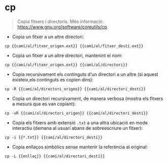 # cp

> Copia fitxers i directoris.
> Més informació: <https://www.gnu.org/software/coreutils/cp>.

- Copia un fitxer a un altre directori:

`cp {{camí/al/fitxer_origen.ext}} {{camí/al/fitxer_destí.ext}}`

- Copia un fitxer a un altre directori, mantenint el nom:

`cp {{camí/al/fitxer_origen.ext}} {{camí/al/directori}}`

- Copia recursivament els continguts d'un directori a un altre (si aquest existeix,els continguts es copien dins):

`cp -R {{camí/al/directori_origen}} {{camí/al/directori_destí}}`

- Copia un directori recursivament, de manera verbosa (mostra els fitxers a mesura que es van copiant):

`cp -vR {{camí/al/directori_origen}} {{camí/al/directori_destí}}`

- Copia els fitxers amb extensió `.txt` a una altra ubicació en mode interactiu (demana al usuari abans de sobreescriure un fitxer):

`cp -i {{*.txt}} {{camí/al/directori_destí}}`

- Copia enllaços simbòlics sense mantenir la referència al original:

`cp -L {{enllaç}} {{camí/al/directori_destí}}`
